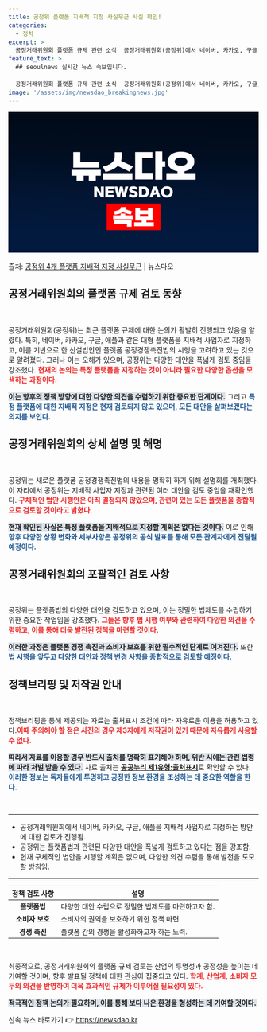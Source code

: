 ```yaml
---
title: 공정위 플랫폼 지배적 지정 사실무근 사실 확인!
categories:
  - 정치
excerpt: >
  공정거래위원회 플랫폼 규제 관련 소식  공정거래위원회(공정위)에서 네이버, 카카오, 구글, 애플을 지배적 사…
feature_text: >
  ## seoulnews 실시간 뉴스 속보입니다.

  공정거래위원회 플랫폼 규제 관련 소식  공정거래위원회(공정위)에서 네이버, 카카오, 구글, 애플을 지배적 사…
image: '/assets/img/newsdao_breakingnews.jpg'
---
```


![뉴스다오 속보](/assets/img/newsdao_breakingnews.jpg)

<p>출처: <a href="https://newsdao.kr/5030" rel="dofollow">공정위 4개 플랫폼 지배적 지정 사실무근</a> | 뉴스다오</p>

<h2 data-ke-size="size26">공정거래위원회의 플랫폼 규제 검토 동향</h2>

<p data-ke-size="size16">&nbsp;</p>

공정거래위원회(공정위)는 최근 플랫폼 규제에 대한 논의가 활발히 진행되고 있음을 알렸다. 특히, 네이버, 카카오, 구글, 애플과 같은 대형 플랫폼을 지배적 사업자로 지정하고, 이를 기반으로 한 신설법안인 플랫폼 공정경쟁촉진법의 시행을 고려하고 있는 것으로 알려졌다. 그러나 이는 오해가 있으며, 공정위는 다양한 대안을 폭넓게 검토 중임을 강조했다. <b><span style="color: #ee2323;">현재의 논의는 특정 플랫폼을 지정하는 것이 아니라 필요한 다양한 옵션을 모색하는 과정이다.</span></b> 

<b><span style="background-color: #21538527;">이는 향후의 정책 방향에 대한 다양한 의견을 수렴하기 위한 중요한 단계이다.</span></b> 그리고 <b><span style="color: #1a5490;">특정 플랫폼에 대한 지배적 지정은 현재 검토되지 않고 있으며, 모든 대안을 살펴보겠다는 의지를 보인다.</span></b> 

<h2 data-ke-size="size26">공정거래위원회의 상세 설명 및 해명</h2>

<p data-ke-size="size16">&nbsp;</p>

공정위는 새로운 플랫폼 공정경쟁촉진법의 내용을 명확히 하기 위해 설명회를 개최했다. 이 자리에서 공정위는 지배적 사업자 지정과 관련된 여러 대안을 검토 중임을 재확인했다. <b><span style="color: #ee2323;">구체적인 법안 시행안은 아직 결정되지 않았으며, 관련이 있는 모든 플랫폼을 종합적으로 검토할 것이라고 밝혔다.</span></b> 

<b><span style="background-color: #21538527;">현재 확인된 사실은 특정 플랫폼을 지배적으로 지정할 계획은 없다는 것이다.</span></b> 이로 인해 <b><span style="color: #1a5490;">향후 다양한 상황 변화와 세부사항은 공정위의 공식 발표를 통해 모든 관계자에게 전달될 예정이다.</span></b>

<h2 data-ke-size="size26">공정거래위원회의 포괄적인 검토 사항</h2>

<p data-ke-size="size16">&nbsp;</p>

공정위는 플랫폼법의 다양한 대안을 검토하고 있으며, 이는 정밀한 법제도를 수립하기 위한 중요한 작업임을 강조했다. <b><span style="color: #ee2323;">그들은 향후 법 시행 여부와 관련하여 다양한 의견을 수렴하고, 이를 통해 더욱 발전된 정책을 마련할 것이다.</span></b> 

<b><span style="background-color: #21538527;">이러한 과정은 플랫폼 경쟁 촉진과 소비자 보호를 위한 필수적인 단계로 여겨진다.</span></b> 또한 <b><span style="color: #1a5490;">법 시행을 앞두고 다양한 대안과 정책 변경 사항을 종합적으로 검토할 예정이다.</span></b>

<h2 data-ke-size="size26">정책브리핑 및 저작권 안내</h2>

<p data-ke-size="size16">&nbsp;</p>

정책브리핑을 통해 제공되는 자료는 출처표시 조건에 따라 자유로운 이용을 허용하고 있다.<b><span style="color: #ee2323;">이때 주의해야 할 점은 사진의 경우 제3자에게 저작권이 있기 때문에 자유롭게 사용할 수 없다.</span></b> 

<b><span style="background-color: #21538527;">따라서 자료를 이용할 경우 반드시 출처를 명확히 표기해야 하며, 위반 시에는 관련 법령에 따라 처벌 받을 수 있다.</span></b> 자료 출처는 <a href="https://https://www.korea.kr"><b>공공누리 제1유형:출처표시</b></a>로 확인할 수 있다. <b><span style="color: #1a5490;">이러한 정보는 독자들에게 투명하고 공정한 정보 환경을 조성하는 데 중요한 역할을 한다.</span></b>

<p data-ke-size="size16">&nbsp;</p>

<hr>

<ul>
    <li>공정거래위원회에서 네이버, 카카오, 구글, 애플을 지배적 사업자로 지정하는 방안에 대한 검토가 진행됨.</li>
    <li>공정위는 플랫폼법과 관련된 다양한 대안을 폭넓게 검토하고 있다는 점을 강조함.</li>
    <li>현재 구체적인 법안을 시행할 계획은 없으며, 다양한 의견 수렴을 통해 발전을 도모할 방침임.</li>
</ul>

<hr>

<table style="width: 100%; border-collapse: collapse;">
    <thead>
        <tr>
            <th style="text-align: center;">정책 검토 사항</th>
            <th style="text-align: center;">설명</th>
        </tr>
    </thead>
    <tbody>
        <tr>
            <td style="text-align: center; height: 17px;"><b>플랫폼법</b></td>
            <td>다양한 대안 수립으로 정밀한 법제도를 마련하고자 함.</td>
        </tr>
        <tr>
            <td style="text-align: center; height: 17px;"><b>소비자 보호</b></td>
            <td>소비자의 권익을 보호하기 위한 정책 마련.</td>
        </tr>
        <tr>
            <td style="text-align: center; height: 17px;"><b>경쟁 촉진</b></td>
            <td>플랫폼 간의 경쟁을 활성화하고자 하는 노력.</td>
        </tr>
    </tbody>
</table>

<p data-ke-size="size16">&nbsp;</p>

최종적으로, 공정거래위원회의 플랫폼 규제 검토는 산업의 투명성과 공정성을 높이는 데 기여할 것이며, 향후 발표될 정책에 대한 관심이 집중되고 있다. <b><span style="color: #ee2323;">학계, 산업계, 소비자 모두의 의견을 반영하여 더욱 효과적인 규제가 이루어질 필요성이 있다.</span></b> 

<b><span style="background-color: #21538527;">적극적인 정책 논의가 필요하며, 이를 통해 보다 나은 환경을 형성하는 데 기여할 것이다.</span></b> 

신속 뉴스 바로가기 👉 <a href="https://newsdao.kr" rel="dofollow">https://newsdao.kr</a>



